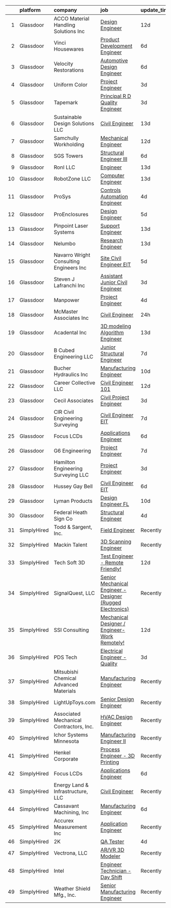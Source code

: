 

|    | platform    | company                                    | job                                                                                                                                                                                                                                                                                                                                                                                                                                                                                                                                                                                                                                                                                                                                                                                                                                                                                                                                                                                                                                                                                                            | update_time   | location             |
|---:|:------------|:-------------------------------------------|:---------------------------------------------------------------------------------------------------------------------------------------------------------------------------------------------------------------------------------------------------------------------------------------------------------------------------------------------------------------------------------------------------------------------------------------------------------------------------------------------------------------------------------------------------------------------------------------------------------------------------------------------------------------------------------------------------------------------------------------------------------------------------------------------------------------------------------------------------------------------------------------------------------------------------------------------------------------------------------------------------------------------------------------------------------------------------------------------------------------|:--------------|:---------------------|
|  1 | Glassdoor   | ACCO Material Handling Solutions Inc       | [Design Engineer](https://www.glassdoor.com/partner/jobListing.htm?pos=119&ao=1110586&s=58&guid=0000018118ec475d8095d454a5198a97&src=GD_JOB_AD&t=SR&vt=w&ea=1&cs=1_81487697&cb=1653980547359&jobListingId=1007873994147&cpc=CE7A661257FCF332&jrtk=3-0-1g4ceohsgr15e801-1g4ceoht338pd001-f0e664d32b362283--6NYlbfkN0BFFS8zJVZenWItNE8lTFZnQq_3tJVmPdz7HSSz7xoRe9bTuWO1kppgetIzLAsPLkGesZbzOw6hdn7u1_ptyFY2Yh5TjROcfA-fIta3lKT7VlSJ1BWPf3Pj2ey6AZov32r578G1NYGwhr-PcsjD37JnIPmeI2zVpPTE-QebkRXn82hoQbuYCpdWBnTXQkCXGJiXrsA4UzOsI5pAp9JyKrAMnM-UvvMu67raKj03LGgbqyzHfLmc4e1Lc6vaNgIFpn_DfJ6OIeN2QnikWL_dEICoSpKeE65Svm2JC9TzmUwOOAfcuz0hN0pi89oY1YWQZrpoKlGDdu3vHDb1YlpbbXf6YjbgpU5vE1UHfeckpBztUa1Zw600UyRIeqfuv1FqQbtui4yFiuEYQOFG29_sbdG-LU4CM6_ND3oiASx8IiO070Mq3p5EWtIAjOWKP6WjcAk1wea418BZqf9EKKvTync6w7cT7u7mldJN_gd1r9SeSUj-p_71alcV67dJF5yjCLCgAUPzkEB7ug%3D%3D)                                                                                                                                                                                                                                         | 12d           | York, PA             |
|  2 | Glassdoor   | Vinci Housewares                           | [Product Development Engineer](https://www.glassdoor.com/partner/jobListing.htm?pos=129&ao=1110586&s=58&guid=0000018118ec475d8095d454a5198a97&src=GD_JOB_AD&t=SR&vt=w&ea=1&cs=1_06894d66&cb=1653980547360&jobListingId=1007890247544&cpc=0AD3DB1A95BF4639&jrtk=3-0-1g4ceohsgr15e801-1g4ceoht338pd001-4375639c36694ce6--6NYlbfkN0D5EoDI19pzLD_ZoAvoqM1-O9qeTV9KvYbDAr1-bMzVcSvjVkkQ6BvyGmywEUftIbPtnC8k4A-TRW_dF3zHwVp0OQdCc_CFJgeaFeS5fen8wAsar0I-Un9U3-Ry10OooFprQ_wphTcyWZAh8XnT2x8F2I1AeOn9Jhfgz0CxbAOjlacClusjiIStaqj4xKYL9y-StDpaW-rZ0WhOLEIZFJIiVdi7gF7XUYPsOm_Vor74rI7QleYZ3PoG3sVko5LVoPwhCr-dXklRcNNzsald-6FfI2gLKH150UKEI-D2G8_k7MCRJnMWWDa7VtRR7_e7SfU8qkcbPHpRiQKuhJi3OlvxzRUJ9Id0hHwQ9udKyp8iMlCIfERGQ41kGneCdSZ20GdhZKMrA_hsljOyWLBjn0bZcChYQjeR2D7Bb8GS0XZEN7EuLq6-aGJM0YYi6z7zxYaH-E77q1skdY4S78JQWiYqk3dJpbrSUugmR7pjyMwUBvpaAq7MZgqnimw-3cL6Zn2xJhMHnZnCOw%3D%3D)                                                                                                                                                                                                                            | 6d            | La Mirada, CA        |
|  3 | Glassdoor   | Velocity Restorations                      | [Automotive Design Engineer](https://www.glassdoor.com/partner/jobListing.htm?pos=127&ao=1110586&s=58&guid=0000018118ec475d8095d454a5198a97&src=GD_JOB_AD&t=SR&vt=w&ea=1&cs=1_2d255e18&cb=1653980547360&jobListingId=1007887911809&cpc=1926746423AECDED&jrtk=3-0-1g4ceohsgr15e801-1g4ceoht338pd001-23a2a2a6a4f35348--6NYlbfkN0AN77IQYG4qNB0SF0w9dx5AeT6p643ab1gAjaH6HGqssSTiJOziOUFQx-rkxQ2Qw5ZPV0BQyfD7qSjznZTgp2UXALbnNmEQ2wzeWsZD0AAAgx7Paml906rxx5GI6299o7AeBnO5gWWg4SXZtSUBrHPAdEKBC_fWX1mD8f3cIQrgHtBiEdyV4WNVcHSmHJseXijPp7pXuYz24sT57iTjHFG3fFVOboq-ecKAG2YFS0BFY4fHN6tkuXmBZs7PCdKbdgmtCeUWTsRMOApsyMb4oGCdW9Fs7ojPcRope61NHb_yfZXSSTXLdv01XID0WwiMhxxn6eFx_wXxiuYAqNS0krbzXrXXI8z2vUc18FYLdSuhHqBB53RVeLTWtUoPY0R09qcHxcuWzS8XyLBQaOzcZOTKNg47aDuaFSi69aaH9UdsjHX_sVz4C0tg5KvneAUb0mJK9Mk4kjhje0EeWptD4Z-sDoMm2_1gmpTEoa2A7rEDZJNnkngwub6J4GtRlyxksMweV799Cl0hHQdOq48CkbSq-hbsIYo8yoUaVyJOz6LQp23M_DRnhaOmjl3W0q6qg5t1ovWxMCywQjSVEk93SV3DildfAuJAZSk%3D)                                                                                                                                            | 6d            | Cantonment, FL       |
|  4 | Glassdoor   | Uniform Color                              | [Project Engineer](https://www.glassdoor.com/partner/jobListing.htm?pos=110&ao=1110586&s=58&guid=0000018118ec475d8095d454a5198a97&src=GD_JOB_AD&t=SR&vt=w&ea=1&cs=1_d1a969b3&cb=1653980547358&jobListingId=1007897844781&cpc=0AA81D6BA510F07A&jrtk=3-0-1g4ceohsgr15e801-1g4ceoht338pd001-5e52750f8b313abc--6NYlbfkN0CkdULDkxJV5HOaUe3AtL7tP0Um54OB87xlVeULwq8gRt2gH9P-wNUtyBXE8xg579d-aGJaArGDw7VgqMJfXAx2oj2bOR1k2MZxgU7PoCNIhPqjRZ48smznDJ6crgCWjAvZXJ2HF20jvFvXTSkoC_ykTdGrWoKBk4gVTlUi56nUsL07myLIPagdKWXaoytUSuOBQ89g-3tgRk71Xxj0FqiQ8UfFGzHnk6Q6mBOUQdltFF4Tjp-EvTyEqjH72zqEapCBAoSJNzXhpovxOR5xPjS2DXhxfjn1sPysLwViIeg2YJxAIIx0Or5O1ykJkaUbOqMyyCjQy658oPzQTHGla_wY1f2YXQrQyiOcV0tUZUA76VM6wHRnz_f23HJE5FkKzaiAOwrVA_Wotp6Jl10vC8sYMVmFvbRXa7NpMRA_ngTblzl36xTjBXIWU2VipZ3419u4BOr--CkWIi9c0vXJx4xfPVstsf5msGsW4U2sR7WbcIUnDV8VUL1Kx20NJrrnsaFBMRlQgX1iKQ%3D%3D)                                                                                                                                                                                                                                        | 3d            | Holland, MI          |
|  5 | Glassdoor   | Tapemark                                   | [Principal R D Quality Engineer](https://www.glassdoor.com/partner/jobListing.htm?pos=109&ao=1110586&s=58&guid=0000018118ec475d8095d454a5198a97&src=GD_JOB_AD&t=SR&vt=w&ea=1&cs=1_b5c295b7&cb=1653980547358&jobListingId=1007898762976&cpc=70934E6D8C9268C8&jrtk=3-0-1g4ceohsgr15e801-1g4ceoht338pd001-972575d053355553--6NYlbfkN0D769QmwtMnNWOu3U3MSs6ZoWu2_JIdD1p8otXQvWnwRwBGnWqVrZmuMF44Ide97xc_i2BQYBODaNah7g4OoDFb7625-d-h48REShhZXcTTU8dPDn4HZY9-edUu-_aeB4sjXzSqb9Ng0cRT0dKzgelVp5KuaOUjvQz0oQgiBVn2Xs8Rt2-d63m_aeJWkSGrD90BZEfwJqEwY8bVIV3LUOwvgvKkHAqoWmfl-6PcHhzVYKsR5s7o1eS1Ivt4nAyodpOZ3aU5KYtrwaMzBXNT7eBwSBj41icr2PiwVFtTtnpaDX5l3K-x_AEdWCSXoLzxiSuEh6uTx6wgzem0Pp5QiP4aHH0ouJ-nvpHp6ZDuXHXjqjRK10svgxrvHtNKSNyqMJNcE0HfOoo4BYg757xwa7DOzD-c8t7C4_XQJ7x_lN6g1PvVc7J9eF3uAEA9J2U8n5BwE7kndPiZpybbSBAICFFANF2KSQKYmsB4ZYSlTbYZjD68GDmC2GLBR6C1bBSKYDXBIcBXfCKIwlCeRp0Of6lW)                                                                                                                                                                                                                      | 3d            | Saint Paul, MN       |
|  6 | Glassdoor   | Sustainable Design Solutions  LLC          | [Civil Engineer](https://www.glassdoor.com/partner/jobListing.htm?pos=117&ao=1110586&s=58&guid=0000018118ec475d8095d454a5198a97&src=GD_JOB_AD&t=SR&vt=w&ea=1&cs=1_2f4cf358&cb=1653980547359&jobListingId=1007869607934&cpc=8621141D3C6A8B67&jrtk=3-0-1g4ceohsgr15e801-1g4ceoht338pd001-3c164573fa652fe9--6NYlbfkN0C29hvXBsqPXhhx7JNMmYbw4YwtYqnydFXWi5Ki7qnQ4nh6BQurPEBpSe7KnNFQ_4n5pzLHSKcGm7OanYyUgw4O69R0nSBD-323RLJp52Tz6wmQ3mdy0WjJXkVT-sovWDyNnvywoeWeIoMcgyvysd43voH4NMnX7LhxHGj54F-diLHNE20jHmJn2RBzbmne6VRJmK7zDzqvdlbTvSFnpasLdAjz9yxJpFAunf0r2eHl06fZighfxOaL8stbeDAnXWHpzcjHwBci26O63tRLKVuwa08guorzlzywUy60uv9K_FXd0eFqkPSkK6dHJS03ZYilZBi0Zhp6c2Z_UcPKZwbENPP7ndVqo59n-6GCjzPCWcnnj7C_vqZ6_leL90Tcm_iDVnFml-zoRkkEOxxGZjfjg0ioROjo7ipohhmY3E3RZ_Jv-4j4SiwAPfCv59CieMZ0wGhHijS8Z8mFB2zajwFikKMSF_LiwisQhOwMMlBwwaEkdbTkB1eJyZGKUBrq6dA%3D)                                                                                                                                                                                                                                                        | 13d           | Baton Rouge, LA      |
|  7 | Glassdoor   | Samchully Workholding                      | [Mechanical Engineer](https://www.glassdoor.com/partner/jobListing.htm?pos=130&ao=1110586&s=58&guid=0000018118ec475d8095d454a5198a97&src=GD_JOB_AD&t=SR&vt=w&ea=1&cs=1_d8db25f1&cb=1653980547360&jobListingId=1007875185665&cpc=FDA5FE10D8E00596&jrtk=3-0-1g4ceohsgr15e801-1g4ceoht338pd001-0c9a7c9e877481ed--6NYlbfkN0D4nuovUOU2dPryPr7-xanE7ZFWASvaSyNm3BqXIbrO0geIZjjFrgP5r8y6Kdeyiqa7r07cvduyIZKrlXZ4PYkD8d7yHnjGw1H_Vbf5ur-qv0tHOo_ok1qVjOv6MoEdqtKI8itP2QDMyJnW6tpJfBQwWdKTcRcFwWYWpsPQMv65F-Ds7F_jvrbVlpMslURuwUz9yqBUoQak9NveZ7Gss4tYRd-tCT2ZXdzlgkIujrk5k_pKVZQtndM8ADquxunSvdl9-lXJPDgqzG1xNaXE0S2W_TjfyOdvvGkB0NMEFaxpRdp6RPGoFskt09WzVXNfbYN4mqPxwNM8_ptsek5Z-naX323ohxrLvvlm9eDToSShF4pY1tDCLOv6T2MjAkAkuVyIY4hx5Zqu2uzQMS1TAWdUkXiq3U3k9ZT_DwaPfi3MCwwTNGQAp90-zFdQIgeyb41zP5wTrVWHCd_mH3JdVmBn42IgJecdHXQj2Z2p_2uDgktpyPip2yhJZzBLn4QkeUc%3D)                                                                                                                                                                                                                                                   | 12d           | Lake Forest, CA      |
|  8 | Glassdoor   | SGS Towers                                 | [Structural Engineer III](https://www.glassdoor.com/partner/jobListing.htm?pos=123&ao=1110586&s=58&guid=0000018118ec475d8095d454a5198a97&src=GD_JOB_AD&t=SR&vt=w&ea=1&cs=1_c8f9ab09&cb=1653980547360&jobListingId=1007889668533&cpc=511630A5FBBF692B&jrtk=3-0-1g4ceohsgr15e801-1g4ceoht338pd001-6319a7fcbc2414e7--6NYlbfkN0CZrdFBjCCfRKnND3F7QK0RFMIcqsxJb4AT-WQZaJ7PddIujhU9IgM7RsznMqoMS0Br0-Phfk_gQlL8I3EPOEgAMxYPTAlILOsXGzBrqFChZ9c2ZGqqwZYI_ZozjZYVED76BR-ODCzY8tSvJ6oB3kYhg-mmZ2boEsBPUbK97jSt5QJP4ZKK4vOUKPacBTsVkWZPv_Ava-7Oj4h8zNOdHsS3NqmOYBCxaPepByxcWgVo-OvPLhfAEoOeuoSpyBoep7NIqKLwTfw29HRABswStuuhCTiVw_QYBYSpIfonT2jTlA2deGuQa6Pr9vkPUfwgkH_zIXACh-1E0O8akGtyqLC9V5TV8wlOEG_RqpSvzOq4lwCaG1JNoJM1HEMPy0k0crvOfSyFHq7hgLdhO-dXbptUIrZQQ5NOE-Ph3JdVjpICiY56xnhf6ZxWrPn59I9KLG9yuLGauzDns-c5vTVpXZcuN9Ri5EKoS1isdYTNMCJcr1qjg-ff5BIdiR15IV4ieVYk_U4B1vw4sQ%3D%3D)                                                                                                                                                                                                                                 | 6d            | Remote               |
|  9 | Glassdoor   | RonI LLC                                   | [Engineer](https://www.glassdoor.com/partner/jobListing.htm?pos=106&ao=1110586&s=58&guid=0000018118ec475d8095d454a5198a97&src=GD_JOB_AD&t=SR&vt=w&ea=1&cs=1_809b7590&cb=1653980547358&jobListingId=1007869257671&cpc=C8DA9B4467A3FF0B&jrtk=3-0-1g4ceohsgr15e801-1g4ceoht338pd001-e80d6e129273f61c--6NYlbfkN0Dx3r3E47sSe5bB3PIy1uzBZvlB7xy2NhfhZMlxQTsxrA7VYX76RqwMaCykxq_CiDPehZguk84VWqJfrViHZ8KDc8hkaArUXeXPlrM99lnlH-MslKiFfY_aGMZCDJlpqPHD8jZ4R3OOCfqN8Lip_ZPLyaZee2_MENJu80lQ-I7_JRkSeg3JDuayDDyDQpaFquA7YTD8d014HgUCmxnvfQy8SSBakj0AQ-h4gHCP1xAV7HDbF5i12Ukik1h_FpQzRLULlmxIhEPJRWTJ0PgCBWAfQK_vOyIqmq5HagujURdp9n9Nym2_tefW_muiqr9y3hkS2zIRK8svyZ0tmuX0eMQpLmAd98BEWbSevdl_9_VriSioMTa6QgkC3f7yNxcszuVHl3xzL3pqqaRYZFfHfhkLWabdk-OqrzzhJDicY1JJE65Rbx4BoRDgFNJdyhnVOFKTg8LFJaav_qM6ZMO1OmzUrzVszS1blloX7-m0uthurH7nAgU0PXPK)                                                                                                                                                                                                                                                                            | 13d           | Charlotte, NC        |
| 10 | Glassdoor   | RobotZone LLC                              | [Computer Engineer](https://www.glassdoor.com/partner/jobListing.htm?pos=111&ao=1110586&s=58&guid=0000018118ec475d8095d454a5198a97&src=GD_JOB_AD&t=SR&vt=w&ea=1&cs=1_f2c4af6f&cb=1653980547359&jobListingId=1007870108983&cpc=A4C2537F8C660421&jrtk=3-0-1g4ceohsgr15e801-1g4ceoht338pd001-219db9d30302e797--6NYlbfkN0BKgzQyzTF1Q9mOsR1amaS-juVGLjHt5Cdom-gEF9y-xSP8G8yShb8nmsjEyQMqto77kbREkqz6afkJ3HEFaK9n1cEoqIqWTIeyA5C8WpB9CTavT_Ew9hC2KJtu5rQRDRWXhN2b0U0k7_zy7qE9CtnKI8VKNf6ISYjCCuNYTVCmhZm-4jTJmc3YAvf6YIsPfiPwyTwcFpFzDG-54Rwuqwcy2Tv2KWahbJOm2gcQVkrddvfQce8zyMX9r3YnFw_4Gn-5Y5ctCrOKmx9cbdLoSTTvkSdpceusoblUWWex87Uc71ZrP-bAWL_3bLvOzO98CHeVk4xTfw4Kffm8E95NRuO6fKZHIQSdzKGIVIVr3fYfsOPkJCuqzTiWD0O3m16n88uPu3PFuBjGyAULDIx_TwmeOiSnkpQobKgu6-HmscbEpl9qDxVYou8vOB1MoMFSnzwBgPtW_DRprxXIjT0ffn6mhDEvx4qZvDaWfVd1ZwSikysPKmfg6H-DCyY56MGc6CxJalsbdWSCoA%3D%3D)                                                                                                                                                                                                                                       | 13d           | Winfield, KS         |
| 11 | Glassdoor   | ProSys                                     | [Controls Automation Engineer](https://www.glassdoor.com/partner/jobListing.htm?pos=104&ao=1110586&s=58&guid=0000018118ec475d8095d454a5198a97&src=GD_JOB_AD&t=SR&vt=w&cs=1_ceeb7717&cb=1653980547356&jobListingId=1007895421291&cpc=0477E633FE2EE0F6&jrtk=3-0-1g4ceohsgr15e801-1g4ceoht338pd001-3c263e6f64f7ec45--6NYlbfkN0AAZ2KOaAKSdSA4s6ZFM8pp2b9gbp5FFgZTZvio99B7CKbGe8w0J7iHMyqH3r5O7LINfTDwF8xttHB247AtmiMO362FZHrlLJ7hIMp8R2iwvg4rrj-3yeSLEDXGxRo6ZoqOeVFImf32yxs5mtEQdEd7HZ7XtQH9DnhpaFROumOtkVUGF8cJnrstRD-uKdkvgIj3YU9zv_yCOpH3r67ZMvjjh8fVRczqbYotqtTUX4hql2xUFbXJXEpbM8n7BunZMc60LDTiFD_X6FHMY7we6bCFh614XhAmi2lcQIN817BXlkiHcR8SapGJW-o3NkAdrk5faEkYRgcqA3L5Vu7psKwcmXPsEFiXD4wo4027etyYa2Y5anttNtcN-OFjSn7-2G5aRLz_TY--3Le1X7wdaQopKJO4ycSCMNFVytLZ-HMGxhdslu7gsJVK82RrvWiqDR0yIrrP57HklevSSuyaqSBUliqczz3XZb-50zI-c13dEUTwtqNOuZOI5R8nSTE1kpVCyuCobbm54x3zOJo5Xqf5NKTBp2jhTv5LV4dEKFhHnmIMqi0B5Jmx5WGwgro5iVnVZrfxUly3Z3yfD98jd11u0hkfvrPdD0aJR3V7HPSrKsCFp1xSkhRsyPjb3tLDb2hVXRpgHerRT1EAcFQy_N2Uzoac8LSjGzehoqrtzsbNVf06Mw_aNo7xIKPu6opuk0b1WDcxgrGTg69NEsYJlUxqLpbbUs-cmpCMQg2YmCfMAw%3D%3D) | 4d            | Webb City, MO        |
| 12 | Glassdoor   | ProEnclosures                              | [Design Engineer](https://www.glassdoor.com/partner/jobListing.htm?pos=120&ao=1110586&s=58&guid=0000018118ec475d8095d454a5198a97&src=GD_JOB_AD&t=SR&vt=w&ea=1&cs=1_f9281912&cb=1653980547360&jobListingId=1007892526729&cpc=76F449EC3649FD14&jrtk=3-0-1g4ceohsgr15e801-1g4ceoht338pd001-1a35987553044738--6NYlbfkN0CHpSnjIPxMtekS58WZl5Olhjo2iWL5RjE_Boe0ccr3Fp74b-beha0UcTa0UEM84kpxrUputmv3yo3oDyYdgP0CO5NVXNgxxA1pzd8Eg70xN4GZ4e1Bv8w21V35XMjP9InwDtT8zEsqOksegvcIwLg5L1eD3UJrUpslVgbh4owHpkudqgzzb-o_sfuSo6AhtcBN_O7F1UP1150Vsohd-MGSaNnGj0NUqwCywwx0bjFwDndin9juCouVPIul0cwkVFVorVMTxmtY--G5TgY4_I8A4rGh_Ev3WAg5G-Fy-72GRJqjmsHbtfueWOVq0QWzTqp0KhSi1VH7ZGfOrIkWQDCMAZmqxTBB0dXWmCBQjuPVCTssWANE9Yi89YYx7-zj7hjv-4Pvj2PET9hrHWUFXCLlxwiEulw1oZmjz9mfqhXro1ErYkjYK73pArbxcV80723X5NOLtZIEdMPCzhnrw6Cwn4lDKnDZ3K5P5yUkle9wdLwtMR8vtkey3MImoXgJr6Q%3D)                                                                                                                                                                                                                                                       | 5d            | Madison, IN          |
| 13 | Glassdoor   | Pinpoint Laser Systems                     | [Support Engineer](https://www.glassdoor.com/partner/jobListing.htm?pos=103&ao=1110586&s=58&guid=0000018118ec475d8095d454a5198a97&src=GD_JOB_AD&t=SR&vt=w&ea=1&cs=1_13e13277&cb=1653980547357&jobListingId=1007869949047&cpc=C463D7808CD8A7F6&jrtk=3-0-1g4ceohsgr15e801-1g4ceoht338pd001-242516431edc168b--6NYlbfkN0BzyIYrTMR_AjNKh_kvAG8N613gtHPANQ3sdLTkrtBd-1OnlD5VBi1-jMRGNUKdTFdsVIM10mrEsEZjX_7A7jAAJakIxx8J74j722JFt-y0WxV9W6yR1X1i2GMZK5mZ7MBGDMB8bUt2hKOPVxpaYG-VUD2oJ_uT2zaSRXNMYhkKVtuCvsDrHx3IEaeB4nabNZ3VSgOofYxcIg26MsLHYo8Pk4li3j4-ulh5LzgOMKF692zx0SeUAe5PNcfN_3U7_bh_t2fNAZpU9mKSKwnYwIJ6cSMmh-Ecsi47dSMw1pE28kyPZzJHfH_JujedXHzrlU9-lRCXESfdEnlrTjEoRAssssHfiDQAcpMKbuM5seyWkcr7-L6C4p1S6RxQGAgNlAiKYB2r86NPjJJxonp8NMnLoe1e7e3NNWu-C-xi6PZMh-sb1czQ1ze8XnbRqQKxL3qjSU2Tk53g6nn0RhCdcHLlhA1Nbff-w6CD6d4rzoE4N-5dR2k3aI2KNcmw5aaG6N4%3D)                                                                                                                                                                                                                                                      | 13d           | Peabody, MA          |
| 14 | Glassdoor   | Nelumbo                                    | [Research Engineer](https://www.glassdoor.com/partner/jobListing.htm?pos=128&ao=1110586&s=58&guid=0000018118ec475d8095d454a5198a97&src=GD_JOB_AD&t=SR&vt=w&ea=1&cs=1_a8d7fdfc&cb=1653980547360&jobListingId=1007869813473&cpc=4A43B94DDEA77FFA&jrtk=3-0-1g4ceohsgr15e801-1g4ceoht338pd001-e1f0459d92b1f83b--6NYlbfkN0DWtRa9NJfjQIs4MWRRqD4F41esfMsK79cV24t80VXfzS4MuagFM1iT4xa6fK_SRmntj2BQzxCA1t2-LB0uizx4o7vbCV_jo071lTU7_8uVRGeoXzflrKVozy-_wRf0yhC5PxzYTkKdlzDJHOF_xHjS_F6p4pG_qVk6tSo3myGmn-hT6VdzEY9EjEtmde_tbY3lxLEb5_nZIzmo4DLjI3WsjALVSYtAmF70TOXOuGkuHL3aiMXIKMXGdT0bERT3Yrsf9ZAW_U6vSmwfFkjFnrnDCvI9ppSSMNxd3af_fE0-WFJGf-906NJLtw595oS86Fy75sV-IxsBLAYwjdJs82_gtBCITl0HklyNLHzQwk7R-Lp5Bl_SLk3SDyBDxWBp5OSIPOM73-8iq0wGrDjL8zoYSHompvNKwZkE0BBnphQebQK2gyXgkr7_3DpdWRAG8-08d9B4Pd0KZSaWoZ7OUE2F686nKCDTsK2K1IPMJ4B7GJJRQPb0rMz6Bt2UHELKx4g%3D)                                                                                                                                                                                                                                                     | 13d           | Hayward, CA          |
| 15 | Glassdoor   | Navarro   Wright Consulting Engineers  Inc | [Site Civil Engineer   EIT](https://www.glassdoor.com/partner/jobListing.htm?pos=116&ao=1110586&s=58&guid=0000018118ec475d8095d454a5198a97&src=GD_JOB_AD&t=SR&vt=w&ea=1&cs=1_513a75d4&cb=1653980547359&jobListingId=1007892329397&cpc=2721CBE9C88BCF36&jrtk=3-0-1g4ceohsgr15e801-1g4ceoht338pd001-f202c4390f59068e--6NYlbfkN0BdE_vG98IF7JZVQK0CwwmuM6QA7CcIgeu8djn-MsHfKT-OJ-9HkT86OPMQQzRk-gjWWILh5YWzDJg6nsBxSDShxpQASMk6KtMQOXnAhnbY9T9ZpV2gdSqhTx9jX1BTOZSRry9_xjvGbDvG9KvDFkVBy-z5MYmoZ7MqyLsH4A9IJLUP8yyIW-OORlV6XkWN0Fc1ML3UJpT64l_YibMs-Cd-SMidVAKjLEc11mCpuyV_cFyclKonMpHicX8QMYVIKMSujPBV2rs3ixDJ0Ru8386nueNM4bBUrB5rTVS8vyb9v65TJ7_Ki-AaxPrzaLGWulfUvFcATxYP94m-BBqLIhy_Ds77sxdJ2r0h1B21qyihLwSOkvltUihlacictlWYIn_dMoo56y6T-t4BOCfg-HqSdnjg80BcqfLv3XpArF906mh5r3Ep9tMtyS3JbrmfKbHhfOOiLXuG2NLXN6ZtavEAV_YOYSsGJVEfI7ZSbJa7baWxlbeXhTNND146ABlDMGYULbhUkTcO89O0CnmwmNRD)                                                                                                                                                                                                                           | 5d            | Sparks Glencoe, MD   |
| 16 | Glassdoor   | Steven J  Lafranchi  Inc                   | [Assistant   Junior Civil Engineer](https://www.glassdoor.com/partner/jobListing.htm?pos=108&ao=1110586&s=58&guid=0000018118ec475d8095d454a5198a97&src=GD_JOB_AD&t=SR&vt=w&ea=1&cs=1_32242f6d&cb=1653980547358&jobListingId=1007899236167&cpc=0956A6EEC67EFCED&jrtk=3-0-1g4ceohsgr15e801-1g4ceoht338pd001-81d681516ebb2445--6NYlbfkN0D_KRozbKJx95I3LRYgbj09bqBDFeyQG4s8tCOB31p2DEld8ztPbmN09lK1x0mXGdiz1Rov8eNVJZ4KZ0lrblLLlYCYSIiqXnxCxP4vwJ5WtwkgReC5NMacHbbPY4U67NMMAtV0nWjXrkbMUVARhIuHRqgNZ91hqussH96hFM7oP4W5Bfc1F3HpWlK2ZUgyBi6j6R6tqlh7PCioIVJ7JBNF1us-I-DztAcd92l_gm5aGX9Ku_rKgDq8PaYdsnFMdDnVOrN-NY0nY0Zr1YvWOkOxD32z8jwN_pb2DNz0Wlt1CKktU-qr97-NzKjEVzY349E0gZiP0TOpT3H3Qlz7ZKw9inPSdSyVb_n64-3korW4KiIpav82kdr7aASpVQiIz3Ji7hIlFqXiCVibinFjKYyHTLwywABrjJVSnuenQTVg7l0KuJ2F2-GlHlgzHMDQXhi_TqRSGp2a3zdk9UQ15oqyluc4z3_z3lCKNkM5fSSGk2wiDkMEXsCv__vXrPalQg-0V9kNnggZsPs4qR6relCH)                                                                                                                                                                                                                   | 3d            | Petaluma, CA         |
| 17 | Glassdoor   | Manpower                                   | [Project Engineer](https://www.glassdoor.com/partner/jobListing.htm?pos=112&ao=1110586&s=58&guid=0000018118ec475d8095d454a5198a97&src=GD_JOB_AD&t=SR&vt=w&ea=1&cs=1_0c79387b&cb=1653980547359&jobListingId=1007895360166&cpc=6E4759A39ABDF5A5&jrtk=3-0-1g4ceohsgr15e801-1g4ceoht338pd001-08f9f16906d16bd4--6NYlbfkN0BfB9bErNw1wHM4ifSKSHd55yFkhj-GK1vJEfOFc9t7p04-cSovlNg2daHJoGIH1JQ4GaJ4Zd8ElPS-06OPEkkHs9OMHZxRLUkpUwu2tShFMx_ApwEgPVEA02PRlHzh_as4Qa55DG8_k9bzJToR3OcR7tJjsZsa8U5C1UNQQCcyOT04_y8_BlJEAvvfp7LwGuUUXUSDtK7CTLt9ptw4kqtBrLwd2_2ODH2k_Ub278wrM115mxwdLO5Vl_38K2_3c7iNwEcKEYud0dil4VKr1AFf33hpvkpwWv65u8VoxZC7wKDY4vXmwiV1vPEDxJs2quMXq0nu4OXWVGvcdJlj_OMrXXNk9xe5aqQhLj8nOMKEiAjtH5L1dzhTneg3IJWLObLWj-3J_Um8PHp7sjMNC7OSZ8U8lcX30xB3kXk56cfkfkXg5M67xqMZz8ArsZvqusXhClPMwN1rznYZ4b5XBSY-qV1kFiVsBJ_p1ziugBvlqGPoWgeeHL0zPn6C-1bLPVB084ahGrDslw%3D%3D)                                                                                                                                                                                                                                        | 4d            | Minden, LA           |
| 18 | Glassdoor   | McMaster   Associates  Inc                 | [Civil Engineer](https://www.glassdoor.com/partner/jobListing.htm?pos=118&ao=1110586&s=58&guid=0000018118ec475d8095d454a5198a97&src=GD_JOB_AD&t=SR&vt=w&ea=1&cs=1_76c5391f&cb=1653980547359&jobListingId=1007904033003&cpc=FB6F227FC56D9DE8&jrtk=3-0-1g4ceohsgr15e801-1g4ceoht338pd001-6c590498afd12817--6NYlbfkN0CHpSnjIPxMtekS58WZl5Olhjo2iWL5RjE_Boe0ccr3FpZkwzxCry1aZIgUvWwKGEafrjZY7RV-sHukvdk8YfOir9He18unfd92S2vvihUyQE7Je7yWclUOB-Qyg5qOB4dFSH3yxVRK8LFqUIpn39F6VoswqgNMAvn9_3-DeG8Tx8ZFbS58bZhVlPhVwNhv2uGgr-AErccXmK3zMuEIjvUU8ayZPr-ofRjnGVPWk46xVp0w7Y75OVUry_HWO3e3c6tXfMBULEsgm8y4S1FcwGq4xjY6iFa1PwUpMtAgROfZZEiNpy9aVH3zx7FDmjuHyLXgc02JXtCrrfUm4-sfEGXREPn-VJRoAWxfxW1Emf1JxUCVQ5RxEi_SUtCMTW9HpEC-xjDRSoJP3gs7UPDirTFC6TOrsscchjBqV-nZIKZT_4_3JZ1a-z9gkX2dxaSTR1UGsyu8msiKugG7A4dfChoui-y9T4l4h9IrOaVA_wGISJgensxYv2dU_X1aXb9PJUxXH-wnt35Ieg%3D%3D)                                                                                                                                                                                                                                          | 24h           | Madison, MS          |
| 19 | Glassdoor   | Acadental  Inc                             | [3D modeling Algorithm Engineer](https://www.glassdoor.com/partner/jobListing.htm?pos=102&ao=1110586&s=58&guid=0000018118ec475d8095d454a5198a97&src=GD_JOB_AD&t=SR&vt=w&ea=1&cs=1_d0682501&cb=1653980547357&jobListingId=1007870719489&cpc=FFBE7299C1D8942B&jrtk=3-0-1g4ceohsgr15e801-1g4ceoht338pd001-c7c84e5af1354df1--6NYlbfkN0DsBOlmEAMqZtav1V1WKZO3RUElpafjggtWvxyDQ3xFSrTDzNu17f0DtnNrmKxA0UINMXVAqtd8GiknO6WHhzYU-86-3viiPD0gqfrVkhvCvOldqFF9tr6L756vT_LD6e9rT7TUMHsIzCkv1n6ClrGBjy2-AklcibxrQ4Gj9Kb1MaOUBhl6bBMzzULz95NCWimUV9Men0J25vApImmHQQK-qiFqkFIfLRVzqRpiSv70iXoQHY95LMbaQVFB6B3WrxbQk_zP5BI0KVfS0UBj_cra_vJE1Oi7ZajXRGohXdq_jFdN34lAyYcz_5UNQ1axW7_nggFBO5i1ZQlftIBu8Pk5VP4IV2jUu9JhmoiIDm5hDUmBn4i3rGkus2G0dUmoUKV5WWDK8Q1pQZZ8P12bQWoHksWqtwoYj9FQ-WKlvkk5TG0_1lPNcg-jwWKY7gQ8tt98z_TbRRxbtAeS4p0qrb-kFWWu_Digi-eYTHykULOnZOw5gh07GZ5vKe5K6pr3soxcrcI-7pv_74TtFRDxTNxv)                                                                                                                                                                                                                      | 13d           | Overland Park, KS    |
| 20 | Glassdoor   | B Cubed Engineering LLC                    | [Junior Structural Engineer](https://www.glassdoor.com/partner/jobListing.htm?pos=107&ao=1110586&s=58&guid=0000018118ec475d8095d454a5198a97&src=GD_JOB_AD&t=SR&vt=w&ea=1&cs=1_c731536b&cb=1653980547358&jobListingId=1007886311250&cpc=12B785FB873041FA&jrtk=3-0-1g4ceohsgr15e801-1g4ceoht338pd001-1be27a3f2407c8ce--6NYlbfkN0AO-lx13pzomzdSppJUWL3QXsQT8oyFk4U4LWH8QC50Cr-zBueLseaI03DekY7-9JftCLQ3xfGh6lRiF4kzntwXS_1YEF9ModrKO80b_PjdsXmbkATEMUnjlf8FxjDZLrcezYBMhDUgOOP2SWP4ieY4fWRIGoZB1V0D94P99f1OVc6zla9SDW0D223kHkKnrGxMuTTak6_etTRAusGUX82lNKK4s71GBt9WW_jULzehn5FOnWFcePb2vbh0JP-VESdOXgoo4bmb-wBSqUIOkMfpgW3J3Wpkb68kxMi5eeS3mKqfHaoltzYKNvclEkchQEgah7v7jDPf3U_rEFa7WUHzRgUap7ozOMjY1k-KLlu2O-Ba9wfZxB06JJ9W7RKQd4bR7DLPISLZhyXItuCh93AQNeCuxO-KaFspd9dF93Tz7RzvD33io9Y1XDEDs0hOVGWjbH8-5B-179UYOFY00FBpmpkRvQS62JgWeR_vRIAHDsjfsZLcK7QcPIZ-nksTRmfD6bqa7Lh_BZ6brLCgySEz)                                                                                                                                                                                                                          | 7d            | Westport, CT         |
| 21 | Glassdoor   | Bucher Hydraulics Inc                      | [Manufacturing Engineer](https://www.glassdoor.com/partner/jobListing.htm?pos=114&ao=1110586&s=58&guid=0000018118ec475d8095d454a5198a97&src=GD_JOB_AD&t=SR&vt=w&ea=1&cs=1_5981cbfd&cb=1653980547359&jobListingId=1007880605428&cpc=6999DCDEF935CF20&jrtk=3-0-1g4ceohsgr15e801-1g4ceoht338pd001-0744e2faa502cdb5--6NYlbfkN0CB1tmP7rfbaHtYFmPjg1Xv8BJr6DUbyz0HQmM4H563Al8kPJhEN-iu12sO3DfSz53xiXgW7K6kV8p0Ob7E-JJuIDVfY0YZSQoh4ZKB0d9GAITXLxJJqBeyRUurtnUeZ3aJVkTWfniGE0I7eGCpL3GNmP8ts8YwBQAb2vXdbN7j8A4XODEcnltQv2e_q1oZTslBBtJk59yjHYUY-3-cCm2_JgAcgTmYlHmDfWg7pPWcq4w0r7rwjqjuBuMA_zYcPR7bC9Q9wUe9RIsQkqsnaCqCKxpPhpNXUTX9UNeCtWgm4fnfi5QZU4ejDTQdNy5iuBANxFg7K2Md46uOJ3yYTDHTwgj54DY4FqmgeoPBwrFmEpwKzq2kMvKh7gv79X6YiLEF7xxicVZIi6_F25BFByBA4Pshua6-SJpeap1iI6TupNvNoEO8qs4ZlN44J6rck_ry6zoq6tzK_WkRkh52yL3TpCLxtzwYb4_NSAXq3DO36jdmY3jt9r-na8hb5bF9hmrhCIexkR0T8Q%3D%3D)                                                                                                                                                                                                                                  | 10d           | Newaygo, MI          |
| 22 | Glassdoor   | Career Collective  LLC                     | [Civil Engineer   101](https://www.glassdoor.com/partner/jobListing.htm?pos=113&ao=1110586&s=58&guid=0000018118ec475d8095d454a5198a97&src=GD_JOB_AD&t=SR&vt=w&ea=1&cs=1_0623c370&cb=1653980547359&jobListingId=1007872657647&cpc=0AA81D6BA510F07A&jrtk=3-0-1g4ceohsgr15e801-1g4ceoht338pd001-656b24a84ce4903a--6NYlbfkN0AY4guaBc_odNxnJHTncvfwFu86WvDwtbc_K-gSZc1x5Ih_q3JUlcq5i0_pfUY2AV3lEzDmvP2UiZUmT5SC4FHZbFORtP1K6ZJIqei_nc48O7yEV1xFD_9eqs2AHw2b9f3PdDshDj_2GjNzqG-DHTaFRVZU6wFGg0W6aJZwD_EbUr9eGSaI7nuxqyvOSGUb5hmqV7qwfjHHMMvpW-L1P86RfV29Yyu-Uuob575PwP9FaR1DN7QKpJa2o9qtL6zPMxAVLwQANEMjLFVNtnBRLdADpcpJ6hEHqCt6JmF1uD6h64xSw-JqTo3C6EvG6Mu9XPFczPRG5a3e8KgfxyEYiJmlWcDN5pzqxlGh4cxAegCQ02eEtTuC3-TJ2gHyT0Eg2axzcWBI7If7psfqte3xLQi57ui-Wep3_W5w4EcuHbWXpeTQr1k2zQ4yklKHP9U4-uOvf7Fh0K3xuGugIDqeRNT9wS1MmX30eovTRC9Ijm6zw42luSCO2zgIpn2py3rUisNJEeVoGnv8iw%3D%3D)                                                                                                                                                                                                                                    | 12d           | Austin, TX           |
| 23 | Glassdoor   | Cecil   Associates                         | [Civil Project Engineer](https://www.glassdoor.com/partner/jobListing.htm?pos=124&ao=1110586&s=58&guid=0000018118ec475d8095d454a5198a97&src=GD_JOB_AD&t=SR&vt=w&ea=1&cs=1_c34127bd&cb=1653980547360&jobListingId=1007899212550&cpc=7E60043EA7943035&jrtk=3-0-1g4ceohsgr15e801-1g4ceoht338pd001-cee0d3f8c11a8e09--6NYlbfkN0DeyJ4CP5CzwT7broxeUwKBt3co1QwKwWitRQqJu2WRZ0WRYEK4sRQPfdg9_n2E3a_4sBB6H5-ZAiNwJqUR6U_NeFkDc8P6GE39XpQ_5r19yV185Ma2h2wsS2HxVPdoUYMxjDgeor5_6oThSt142_DfFwOUk401B2G6GUBEvS32SgQ4cLkl9w_7XykBLBKPxymUJSWmoLqtCmqRG6N1Rqka6b-XKl2MkeIyqCMh-eSlqg1NivuDROQHEe57AaPN7cLZhVDWVhR21WBHq1FEJX6kqkPSYlZN4uxdNZQEiLgL4z5WRP__ezExb8lw1pO0PX7kMXkgGXlnK69vowDLzSzGtVOCsqaCCbQ8wUDJnXSmFubsEPcljfzlnv0SxrGryn-INF8Wmunl3FlefEZWdBxhydxziq2OzdXQp57oYCbcWnuvK6CjQtYAk0HxjDQjO__CFsKsy_5z65D6wmN_jgPWyIFv4L7FIZ6RAC3J4bBhN0OR2Jb6_o6ZIzojcbROuF1B1GXk6QnJ4g%3D%3D)                                                                                                                                                                                                                                  | 3d            | Bothell, WA          |
| 24 | Glassdoor   | CIR Civil Engineering   Surveying          | [Civil Engineer EIT](https://www.glassdoor.com/partner/jobListing.htm?pos=101&ao=1110586&s=58&guid=0000018118ec475d8095d454a5198a97&src=GD_JOB_AD&t=SR&vt=w&ea=1&cs=1_b22457ff&cb=1653980547356&jobListingId=1007886331933&cpc=870E9585B1E744DD&jrtk=3-0-1g4ceohsgr15e801-1g4ceoht338pd001-3e01983abc021586--6NYlbfkN0B8Hf58sUQknLVfxK0aDieZOySUuDyR7KztP2NzrYxOcQhz3-_LnZWNZNYYEI6CFCK4IDsd4_K1NwUGQQTpx9Nw5Uo2rJsZdR3K6J4cJA3MNHxcv_4yrnQd-RCVn1vcb2soT4wAPvwjmrrfr85wdbdEVVrBZUEDO9RUdngozBR17zGcHq8x5ZxFmKzbJOi-czZE6LArqXmGKOQOaDESrmsPMHxOQk8OBezpS8KW3NuK7EyVdY7OB3y7jzr6DqZO2qtIlLvHLLEsUd_L9rbKYekjjW-usfSJ5fnLZgq89kdWRff1WrjEyvkPZAzRQmeyOpgnn4ZQPU4wjrKgf2_ego8KNg6YGlybTEY_wgPfV6G82VYL5xGu5KVZPoG_gnLN4P6rmQEZCz0fO9hgXSS92to_eQV6ygyvsBSe6_ET5FHdvcjEmbTJawC9z2QezrJEIPcx7_dgWjDeQ5sB4ANs-BDF1tdkti16sHJ5KkdCwNPysV21GLAzxf2oBk0mGMRwPV0%3D)                                                                                                                                                                                                                                                    | 7d            | South Jordan, UT     |
| 25 | Glassdoor   | Focus LCDs                                 | [Applications Engineer](https://www.glassdoor.com/partner/jobListing.htm?pos=122&ao=1110586&s=58&guid=0000018118ec475d8095d454a5198a97&src=GD_JOB_AD&t=SR&vt=w&ea=1&cs=1_04605444&cb=1653980547360&jobListingId=1007889259022&cpc=6220EA885A64BC9D&jrtk=3-0-1g4ceohsgr15e801-1g4ceoht338pd001-847c9e4ee9d4562d--6NYlbfkN0CO3DEfAY9A68AIVwcxeRGvQUfeLcLgbZIyCfLEHxv2ScYDtBe05M6N5PCp0eu6ZdLPcyB2ODlsLV0ZUTiYGOBpHcSqOIm1xJv8MmStUMO68q-sRh5gSYkGAu1Fe-LvZwDR4eoOp6PlRlCj_RMU60mDlpagL27GaZvSADXnFXDej5TUZve7ho1jMv7TY_1NOGZneauzsYv-UI5ZpjzAbZcL0HCAtVpaH7C43Nz5kJwxPjqDwHED4sgmshFDkdobFoOc1Ww0mzBOx3Rct_l4poDXmGkNOGO3DhT2KvJ65SCgXwihZcYVlf9pwRhOZDIUP9odnHNHQgtv11WYzbpyhhu3huUDP2ySBvq53PNtElWxjptrq0wBVioWwWlbZBE6HXDYme6JzqCPzHjrOymFDixY-Qm6L4xCRnFJUF7thnf79cQt-BVAgLUe_NjIWRy_VpCfzXbpXj35OJ1K1H3z2MZ8eteAVfjsGQXMVmHlSVFLNSC7Mu2uz6n2QLmnZhcrigmgP6QURrjRwA%3D%3D)                                                                                                                                                                                                                                   | 6d            | Chandler, AZ         |
| 26 | Glassdoor   | G6 Engineering                             | [Project Engineer](https://www.glassdoor.com/partner/jobListing.htm?pos=105&ao=1110586&s=58&guid=0000018118ec475d8095d454a5198a97&src=GD_JOB_AD&t=SR&vt=w&ea=1&cs=1_606efe49&cb=1653980547357&jobListingId=1007886764834&cpc=C8256DBD5A1EEDED&jrtk=3-0-1g4ceohsgr15e801-1g4ceoht338pd001-8b7b2cbcb8669ddd--6NYlbfkN0Bo_CM2a8GgFIiw_-9fb5ug3xmG_MFCzpxBl7ntROtVZbnezktEokZ_VfXfSSpHDt0IRXC9Jg8Kj5Dwm0bAJn7yPiSykT9qJuTmdxpU4luhuQSAdNqLevdmhpcQaUpq__jh1pyeQtnFuGiQEqBbEEd-jPmUwe6FaBkvcbFtOPtA66GL53XK7II3lAKOTgCSltMz0YB046Jz5j3s4yfXII8vk0XFnGUdQbHTG3dN_pffc-x4DV_SSP6ZqzVhQNCLo6ln_dvnx2nVEnz5UlWr2wfMxO6wRYaDiiK-5OgXMH4CoIO7sM_zK_Z_MB6YLFALD4J1EH02AUW1R8OBzgIK8cpCF5KKquURmlanQccDl6-vPQ4xOzTyf-45WNJQmXS3G5nwBCwzK-z0fkw9f5iNwRHnuXbgAy_gy3DI_pM73YWth3pJwAdcp6WCVltrlVHOh5qAsXghj7sEtzCcF2IZz0PS9rXNigKKywNo0-l1p0FljoOMPBsuF3KwXLazy-hdPxA%3D)                                                                                                                                                                                                                                                      | 7d            | Kennewick, WA        |
| 27 | Glassdoor   | Hamilton Engineering   Surveying  LLC      | [Project Engineer](https://www.glassdoor.com/partner/jobListing.htm?pos=126&ao=1110586&s=58&guid=0000018118ec475d8095d454a5198a97&src=GD_JOB_AD&t=SR&vt=w&ea=1&cs=1_f6c5ff0c&cb=1653980547360&jobListingId=1007897809301&cpc=8AB0429CAB925439&jrtk=3-0-1g4ceohsgr15e801-1g4ceoht338pd001-ff1c7b60570ddb3b--6NYlbfkN0DWtRa9NJfjQIs4MWRRqD4F41esfMsK79cV24t80VXfzS4MuagFM1iTl75VJPZLBbCAu_5RnFOLt7QOm4bo9OnRSEFf8t_tOQ5lxr8-pmZi6zMelPJmUvjW8CkPO-nnQNS031zaaIyRJrxZ1PxrEfJIWYhawoOzVc7LB1NSGJgcvp57sUmkDEbZ0ileix8rXsPMkrAZLyGIAVsMelPX9s5h29cW5SMPmklVY83H13cdYCNUpzUVqGx66YZq4ppyw-aaUoyuCGlJbzP3oR1j5WG61gfvs7LVHpUlSGuRCNq5Dm4kD6e7QvL06Xcm4_DUOwNjE5_YBzbumITMMT56gQrLm5SXwLhgWaish-zMpjBEsVi0DlrhYiHHBjLi5UgnIZwHBR3Q6TY1lOVHxMPXitAVVIgLOjUp7apiSbdP8609X11UNALdheVG68KEjj7cYb_9-ea07ZsdX-5I29B0c4wsxiM-lC10gUKsFt56sxEZq7ypy7xf5r6k919rwzmBN50QytrogaAeAA%3D%3D)                                                                                                                                                                                                                                        | 3d            | Tampa, FL            |
| 28 | Glassdoor   | Hussey Gay Bell                            | [Civil Engineer  EIT](https://www.glassdoor.com/partner/jobListing.htm?pos=121&ao=1110586&s=58&guid=0000018118ec475d8095d454a5198a97&src=GD_JOB_AD&t=SR&vt=w&ea=1&cs=1_813edfa9&cb=1653980547360&jobListingId=1007889685443&cpc=EFC585E85CC62DBE&jrtk=3-0-1g4ceohsgr15e801-1g4ceoht338pd001-721a29c0dc431abe--6NYlbfkN0CpZVdNZ3anQi7X6GImQqwvGXAJ8fBEDMxcNeCAkj1WmL5v2uYcsSQgkQkTs3-Ex7UDEyVfbN2rNqD-bgiWjXNLPYWSZFtHXS4_n9Zyg63cq9Cy-Pf1P_IQqyNBsorVSnKosQ49oSIxDc5N608q2tocL2JIoC8KN6KSYG9PZWYLppNw5CVN_fSmQdWXoxqkeTcbnKWkZ8ofQuugKoTHaBl6uvRzCti2MOkrfXnlBcfbvXolU1NSNU2IYT-R_QqA8iKGBZE3GGpdjYRUjfplU8glwwXET4ECWPp0q027Z_A1S5du0BwRddH2Xa311Uab3C0A1gJoAtYfPkVe-FjkV0OhM_z_W_A8H2b3P6QycRLl1vhV2u4JDkIrFb0OwIEmmgIxUnJGeICGGTG6kcHSLOF5CiHj0ESnqZcjoG29d8wM7hQ2xMToWQc8D-ptp_bzUfzSKqNtqj0840OFt7TF3nmsSQ_T1cawzx1R3lHl7f3oVZrkzySHa8Szc-G385TOktA%3D)                                                                                                                                                                                                                                                   | 6d            | Nashville, TN        |
| 29 | Glassdoor   | Lyman Products                             | [Design Engineer FL](https://www.glassdoor.com/partner/jobListing.htm?pos=125&ao=1110586&s=58&guid=0000018118ec475d8095d454a5198a97&src=GD_JOB_AD&t=SR&vt=w&ea=1&cs=1_2e2adf5e&cb=1653980547360&jobListingId=1007880019586&cpc=9D6F0C30B1838A04&jrtk=3-0-1g4ceohsgr15e801-1g4ceoht338pd001-cbaab10443546f0f--6NYlbfkN0BOMTCJTvLklq92e5ejynbPAfWTDjtUvfuhogay5BsNfeTgNqlpI1nyg0B2Hcu-B-66HNdyYaeuqRrBXcEB-SZ_V6dBv81l_X2NundUbcrTBTNst2QbKVkdtrRsqgibA8xzrd9Tl_4JoGsBESA57hjaXFaphZmW2yd4BHFby--OEEjhdq1OFnQ2oQaX6NP1jAt1nhYkYdjI8yEYWboXrAPe4ORtoFoGaY4tJJBPDep7ML1X4UthWsL5txeadPlw8IDmHN45A-CETuyrztOJyFazngBgQnlLFWrTwDC4cKj95GPrL4QRjahbtpYKNPjjy8BKV14dhcFE5lSpViDilxSCvq0o_Lous7dyU1WVh7v61GZ76C__b_44Lw2sqC2uBL7NqVuDYfZKugP-B4H5dw6eBerGjXgDxvtkYuevngcr17AU_XgUO27Ve8ytnQOwCnlCGT3QzxsMw_oSK4ghbLDn_y7uc445yYaFYWNR6pOxsHta9arf2N4K)                                                                                                                                                                                                                                                                  | 10d           | Fort Myers, FL       |
| 30 | Glassdoor   | Federal Heath Sign Co                      | [Structural Engineer](https://www.glassdoor.com/partner/jobListing.htm?pos=115&ao=1110586&s=58&guid=0000018118ec475d8095d454a5198a97&src=GD_JOB_AD&t=SR&vt=w&ea=1&cs=1_fd42d182&cb=1653980547359&jobListingId=1007895663659&cpc=C7B9502087136383&jrtk=3-0-1g4ceohsgr15e801-1g4ceoht338pd001-4b64214b38035fcc--6NYlbfkN0DN2ZYuRv5qJPvCqsSNMtLSQUnCbAXnR39RgDmUrd8by8L8G0fbNGY4AD_7umLogmxvwnOKTM75NTHMIZxnz4bvio4SBxzVFWbGflQxUIL1FoCVvIsaMygh6OqXvwd8d4q9TBZvIPcdFLETjOFLVU8urBMRZjBMkxt0Q2YbLefTbeXEoAprOyH3nURNrCyGYd2ijqt_d2zWRDTNtSVqfdwBiONmP1avgsyjdR3EHVkYOUAngp-rH7EwF7Sz5SHk9-oHdM8WgUexsfsf3g-mpqANYO7DoYN7qPgTPEmzqSG6QVafHPIVRmd5IjJDgQG1B7gZ-wpmspCjeuNFkeayHCIUOSaCM_WcaudfCxk-IAJn7WRDdkiDwXgBsxvG3oqIcz4Y-OyqY94JT0NrDJfEg4yeo0gx_R5A04_q-69p0-GqU0nUBLqjxJrRkzPMu2wvLRjV55MOtyd88GFrDN1LX3lFlj52AInHpPKxqFkgCgC4D-gpRxcHFD7SnsV24WwQwMiS86cm9eifEA%3D%3D)                                                                                                                                                                                                                                     | 4d            | Tyler, TX            |
| 31 | SimplyHired | Todd & Sargent, Inc.                       | [Field Engineer](https://www.simplyhired.com/job/OH_0DcgoaXcglYMEBorv4JBVysztn-6ol-y0Xanlso9znHkp6GopYg?q=3d+engineer)                                                                                                                                                                                                                                                                                                                                                                                                                                                                                                                                                                                                                                                                                                                                                                                                                                                                                                                                                                                         | Recently      | Hays, KS             |
| 32 | SimplyHired | Mackin Talent                              | [3D Scanning Engineer](https://www.simplyhired.com/job/UeSWZYnX7kDOVG816trivtvjHS75T_9AJJvNnq8Gr6sqH_DlO5m1WA?q=3d+engineer)                                                                                                                                                                                                                                                                                                                                                                                                                                                                                                                                                                                                                                                                                                                                                                                                                                                                                                                                                                                   | Recently      | Redmond, WA          |
| 33 | SimplyHired | Tech Soft 3D                               | [Test Engineer - Remote Friendly!](https://www.simplyhired.com/job/DWsjWLdArxLZC13yjbeGRHs132jEEJcXNl_RUeNQ-EhttL6BKq4N9g?q=3d+engineer)                                                                                                                                                                                                                                                                                                                                                                                                                                                                                                                                                                                                                                                                                                                                                                                                                                                                                                                                                                       | 12d           | Remote               |
| 34 | SimplyHired | SignalQuest, LLC                           | [Senior Mechanical Engineer - Designer (Rugged Electronics)](https://www.simplyhired.com/job/y9m54EIWTgRUOXYc39jRqzvWM8rR4Sbw_dyibCPqVa3obhUDn9eukg?q=3d+engineer)                                                                                                                                                                                                                                                                                                                                                                                                                                                                                                                                                                                                                                                                                                                                                                                                                                                                                                                                             | Recently      | Lebanon, NH          |
| 35 | SimplyHired | SSI Consulting                             | [Mechanical Designer / Engineer-Work Remotely!](https://www.simplyhired.com/job/VaQNU5xa0G0WPVoJDTZmSlYzUVaGMxkaDtl0vmWmIJo_ihyEyT9pRw?q=3d+engineer)                                                                                                                                                                                                                                                                                                                                                                                                                                                                                                                                                                                                                                                                                                                                                                                                                                                                                                                                                          | 12d           | Remote               |
| 36 | SimplyHired | PDS Tech                                   | [Electrical Engineer - Quality](https://www.simplyhired.com/job/sbLz7CRax4oYW_6UC0_2tij8jpK5o5HCJQsfjcQf3_g4HlNxDF_63g?q=3d+engineer)                                                                                                                                                                                                                                                                                                                                                                                                                                                                                                                                                                                                                                                                                                                                                                                                                                                                                                                                                                          | 3d            | Glendale, AZ         |
| 37 | SimplyHired | Mitsubishi Chemical Advanced Materials     | [Manufacturing Engineer](https://www.simplyhired.com/job/uwdZhEc4nRqUPoUPOJ418bJg0oLRAJgIQIbsM_bBDnRgJfaj37X30Q?q=3d+engineer)                                                                                                                                                                                                                                                                                                                                                                                                                                                                                                                                                                                                                                                                                                                                                                                                                                                                                                                                                                                 | Recently      | Mesa, AZ +1 location |
| 38 | SimplyHired | LightUpToys.com                            | [Senior Design Engineer](https://www.simplyhired.com/job/bsemqCegwlGrvTU4tq6jKpAFWqMO2hAAjHD8VAF2l_5IGZioW3iK2g?q=3d+engineer)                                                                                                                                                                                                                                                                                                                                                                                                                                                                                                                                                                                                                                                                                                                                                                                                                                                                                                                                                                                 | Recently      | Sellersburg, IN      |
| 39 | SimplyHired | Associated Mechanical Contractors, Inc.    | [HVAC Design Engineer](https://www.simplyhired.com/job/AwY2JuK0Roa4x7B3CLmcRYZJQjuCfr-EZtt9TaCPP8fBYZifBAaf7Q?q=3d+engineer)                                                                                                                                                                                                                                                                                                                                                                                                                                                                                                                                                                                                                                                                                                                                                                                                                                                                                                                                                                                   | Recently      | Shakopee, MN         |
| 40 | SimplyHired | Ichor Systems Minnesota                    | [Manufacturing Engineer II](https://www.simplyhired.com/job/XpLm4KpblEXrB_s-iCzKmUvZD-wWwhfk8yq83ZdypmXZUENIKyBdtw?q=3d+engineer)                                                                                                                                                                                                                                                                                                                                                                                                                                                                                                                                                                                                                                                                                                                                                                                                                                                                                                                                                                              | Recently      | Sauk Rapids, MN      |
| 41 | SimplyHired | Henkel Corporate                           | [Process Engineer - 3D Printing](https://www.simplyhired.com/job/xffH2snNkEIicZG0hwMb2eHrAwIokqvUM9AoZPrV4yt7NgTuWIwklw?q=3d+engineer)                                                                                                                                                                                                                                                                                                                                                                                                                                                                                                                                                                                                                                                                                                                                                                                                                                                                                                                                                                         | Recently      | Dixon, CA            |
| 42 | SimplyHired | Focus LCDs                                 | [Applications Engineer](https://www.simplyhired.com/job/IJlHO9q6ttekLVimdd99ALLjynsgq9EsWhQU-GhcmhHl5xEaZHlwDQ?q=3d+engineer)                                                                                                                                                                                                                                                                                                                                                                                                                                                                                                                                                                                                                                                                                                                                                                                                                                                                                                                                                                                  | 6d            | Chandler, AZ         |
| 43 | SimplyHired | Energy Land & Infrastructure, LLC          | [Civil Engineer](https://www.simplyhired.com/job/H7--2lBbvC3yOOsdR-r_hzqbftSw64iY5jZpFxIeAo5wiW0hSDwSNQ?q=3d+engineer)                                                                                                                                                                                                                                                                                                                                                                                                                                                                                                                                                                                                                                                                                                                                                                                                                                                                                                                                                                                         | Recently      | Murfreesboro, TN     |
| 44 | SimplyHired | Cassavant Machining, Inc                   | [Manufacturing Engineer](https://www.simplyhired.com/job/DOcHgpULG8MUekMEbXbdx-rVySKojHk9LIVSdeVi34M8aptPIZNaZQ?q=3d+engineer)                                                                                                                                                                                                                                                                                                                                                                                                                                                                                                                                                                                                                                                                                                                                                                                                                                                                                                                                                                                 | 6d            | Phoenix, AZ          |
| 45 | SimplyHired | Accurex Measurement Inc                    | [Application Engineer](https://www.simplyhired.com/job/Tb8NJfHCeAz3wMJ_SEbztpHvWq4PqVZM0EomLYZlIEsiM2vsJnJTaw?q=3d+engineer)                                                                                                                                                                                                                                                                                                                                                                                                                                                                                                                                                                                                                                                                                                                                                                                                                                                                                                                                                                                   | Recently      | Grand Rapids, MI     |
| 46 | SimplyHired | 2K                                         | [QA Tester](https://www.simplyhired.com/job/4CKntm8ETZS9SC3V-0Q39Wmbh1k-cTFt5act1mOvbUqMRPBuJIH6jQ?q=3d+engineer)                                                                                                                                                                                                                                                                                                                                                                                                                                                                                                                                                                                                                                                                                                                                                                                                                                                                                                                                                                                              | 4d            | Moorpark, CA         |
| 47 | SimplyHired | Vectrona, LLC                              | [AR/VR 3D Modeler](https://www.simplyhired.com/job/xChihPkFU1wZ6pXA61naCm_kKeTK55q862VD82AF8rDcsdQdWulwRw?q=3d+engineer)                                                                                                                                                                                                                                                                                                                                                                                                                                                                                                                                                                                                                                                                                                                                                                                                                                                                                                                                                                                       | Recently      | Virginia Beach, VA   |
| 48 | SimplyHired | Intel                                      | [Engineer Technician - Day Shift](https://www.simplyhired.com/job/YLuiIhYJS2XHq1eekMnCx17B045tPG6HX62-FKbavlHm8ecqs5B2Ug?q=3d+engineer)                                                                                                                                                                                                                                                                                                                                                                                                                                                                                                                                                                                                                                                                                                                                                                                                                                                                                                                                                                        | Recently      | Phoenix, AZ          |
| 49 | SimplyHired | Weather Shield Mfg., Inc.                  | [Senior Manufacturing Engineer](https://www.simplyhired.com/job/hy815bvuM_XE9nKexy34UP998xPu0gxLiXDAIUugLRC6plKPrKbL2Q?q=3d+engineer)                                                                                                                                                                                                                                                                                                                                                                                                                                                                                                                                                                                                                                                                                                                                                                                                                                                                                                                                                                          | Recently      | Park Falls, WI       |